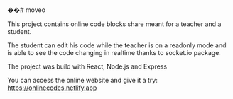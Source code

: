 ��#   m o v e o 

This project contains online code blocks share meant for a teacher and a student.

The student can edit his code while the teacher is on a readonly mode and is able to see the code changing in realtime
thanks to socket.io package.

The project was build with React, Node.js and Express

You can access the online website and give it a try: 
https://onlinecodes.netlify.app



 
